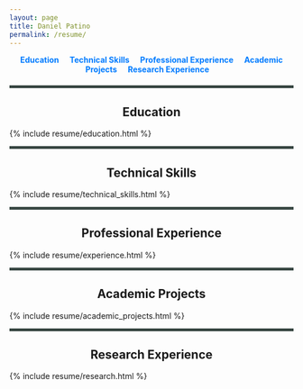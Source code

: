 ```yaml
---
layout: page
title: Daniel Patino
permalink: /resume/
---
```


<style>
/* Main Container */
.main.container h1,h2 {
  text-align: center;
  width: 100%; /* Ensure the h2 spans the full width */
}

/* Section Block Styling for Resume */
.section-block {
  padding: 10px;
  margin-bottom: 10px;
  border-radius: 5px; /* Rounded corners */
}

.education-block {
  background-color: #e6ffe6; /* Light green */
}

.skills-block {
  background-color: #fffacd; /* Light yellow */
}

.experience-block {
  background-color: #B0E0E6; /* Light grey */
}

.project-block {
  background-color: #ffe4e1; /* Light pink */
}

.research-block {
  background-color: #f0e68c; /* Khaki */
}

/* Divider for different sections */
.section-separator {
  border: 2;
  height: 5px;
  background: #384743;
  margin: 5px 0;
  padding:0;
}

/* Styling for the inline links */
.jump-to-links {
  margin-bottom: 20px;
  text-align: center; /* Center align the links */
}

.jump-to-links a {
  margin-right: 15px;
  text-decoration: none;
  color: #007bff;
  font-weight: bold;
}

.jump-to-links a:hover {
  text-decoration: underline;
}
</style>

<div class="jump-to-links">
  <a href="#education">Education</a>
  <a href="#technical-skills">Technical Skills</a>
  <a href="#professional-experience">Professional Experience</a>
  <a href="#academic-projects">Academic Projects</a>
  <a href="#research-experience">Research Experience</a>
</div>
<div class="section-separator"></div>

## Education

{% include resume/education.html %}

<div class="section-separator"></div>

## Technical Skills

{% include resume/technical_skills.html %}

<div class="section-separator"></div>

## Professional Experience

{% include resume/experience.html %}

<div class="section-separator"></div>

## Academic Projects

{% include resume/academic_projects.html %}

<div class="section-separator"></div>

## Research Experience

{% include resume/research.html %}
